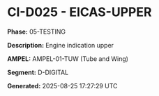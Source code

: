 # CI-D025 - EICAS-UPPER

**Phase:** 05-TESTING

**Description:** Engine indication upper

**AMPEL:** AMPEL-01-TUW (Tube and Wing)

**Segment:** D-DIGITAL

**Generated:** 2025-08-25 17:27:29 UTC
